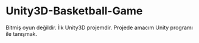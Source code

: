 # Unity3D-Basketball-Game
Bitmiş oyun değildir. İlk Unity3D projemdir. Projede amacım Unity programı ile tanışmak.
